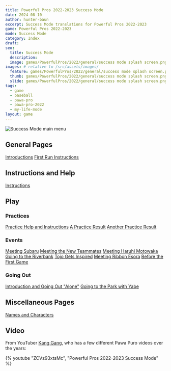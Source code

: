 ```yaml
---
title: Powerful Pros 2022-2023 Success Mode
date: 2024-08-10
author: hunter-baun
excerpt: Success Mode translations for Powerful Pros 2022-2023
game: Powerful Pros 2022-2023
mode: Success Mode
category: Index
draft: 
seo:
  title: Success Mode
  description:
  image: games/PowerfulPros/2022/general/success mode splash screen.png
images: # relative to /src/assets/images/
  feature: games/PowerfulPros/2022/general/success mode splash screen.png
  thumb: games/PowerfulPros/2022/general/success mode splash screen.png
  slide: games/PowerfulPros/2022/general/success mode splash screen.png
tags:
  - game
  - baseball
  - pawa-pro
  - pawa-pro-2022
  - my-life-mode
layout: game
---
```


![Success Mode main menu](</assets/images/games/PowerfulPros/2022/general/success mode main menu.png>)

## General Pages
[Introductions](<Play/Start/Introduction>)
[First Run Instructions](<First Run Instructions>)

## Instructions and Help
[Instructions](Instructions)

## Play

### Practices
[Practice Help and Instructions](<Play/Practices/Help-Instructions>)
[A Practice Result](<Play/Practices/1/Result>)
[Another Practice Result](<Play/Practices/2/Event - Strict Manager>)

### Events
[Meeting Subaru](<Play/Start/Subaru Meeting>)
[Meeting the New Teammates](<Play/Practices/1/Event - Meeting the new teammates>)
[Meeting Haruhi Motowaka](<Play/Events/Meeting Haruhi Motowaka>)
[Going to the Riverbank](<Play/Events/Riverbank>)
[Tojo Gets Inspired](<Play/Events/Tojo Gets Inspired/>)
[Meeting Ribbon Esora](<Play/Events/Meeting Ribbon Esora>)
[Before the First Game](<Play/Events/Before First Game>)

### Going Out
[Introduction and Going Out "Alone"](<Play/Going Out/Introduction>)
[Going to the Park with Yabe](<Play/Going Out/Park With Yabe>)

## Miscellaneous Pages

[Names and Characters](<Names>)

## Video

From YouTuber [Kang Gang](https://www.youtube.com/@kanggang9802), who has a few different Pawa Puro videos over the years:

{% youtube "ZCVz93xtsMc", "Powerful Pros 2022-2023 Success Mode" %}
